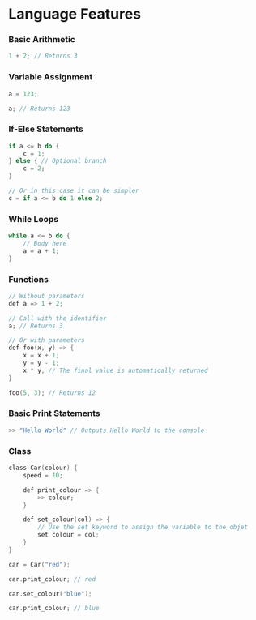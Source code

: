 # Language Features

### Basic Arithmetic
```c
1 + 2; // Returns 3
```

### Variable Assignment 
```c
a = 123;

a; // Returns 123
```

### If-Else Statements
```c
if a <= b do {
    c = 1;
} else { // Optional branch
    c = 2;
}

// Or in this case it can be simpler
c = if a <= b do 1 else 2;
```

### While Loops
```c
while a <= b do {
    // Body here
    a = a + 1;
}
```

### Functions
```c
// Without parameters
def a => 1 + 2;

// Call with the identifier
a; // Returns 3

// Or with parameters
def foo(x, y) => {
    x = x + 1;
    y = y - 1;
    x * y; // The final value is automatically returned
}

foo(5, 3); // Returns 12
```

### Basic Print Statements
```c
>> "Hello World" // Outputs Hello World to the console
```

### Class
```c
class Car(colour) {
    speed = 10; 

    def print_colour => {
        >> colour;
    }

    def set_colour(col) => {
        // Use the set keyword to assign the variable to the objet
        set colour = col; 
    }
}

car = Car("red");

car.print_colour; // red

car.set_colour("blue");

car.print_colour; // blue

```
